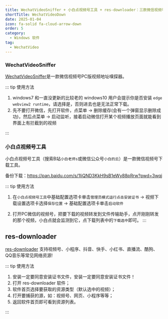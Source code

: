 ```yaml
---
title: WechatVideoSniffer + 小白点视频号工具 + res-downloader：三款微信视频号下载工具
shortTitle: WechatVideoDown
date: 2025-01-04
icon: fa-solid fa-cloud-arrow-down
order: 5
category:
  - Windows 软件
tag:
  - WechatVideo
---
```



### WechatVideoSniffer

[WechatVideoSniffer](https://github.com/kanadeblisst00/WechatVideoSniffer)是一款微信视频号PC版视频地址嗅探器。

::: tip 使用方法

1. windows7 和一直没更新的比较老的 windows10 用户会提示你是否安装 `edge webview2 runtime`，请选择是，否则进去也是无法正常下载。
2. 先不要打开微信，先打开软件，点菜单 -> 删除缓存(会有一个弹窗显示删除成功)，然后点菜单 -> 启动监听，接着启动微信打开某个视频播放页面就能看到界面上有拦截到的视频

:::

### 小白点视频号工具

小白点视频号工具（搜索B站`小白老师s`或微信公众号`小白的云`）是一款微信视频号下载工具。

备份下载：<https://pan.baidu.com/s/1IiQND3KkH9sB1eWy88pRrw?pwd=3wqj>

::: tip 使用方法

1. 在`小白点视频号工具`中基础配置选项卡单击`管理员模式运行点击安装证书` -> 视频下载设置选项卡选择`保存位置` -> 基础配置选项卡单击`启动软件`
 
2. 打开PC微信的视频号，把要下载的视频转发到文件传输助手，点开刚刚转发的那个视频，小白点就会监测到它，点下载列表中的`下载选中`即可。
:::

## res-downloader

[res-downloader](https://github.com/putyy/res-downloader) 支持视频号、小程序、抖音、快手、小红书、直播流、酷狗、QQ音乐等常见网络资源!

::: tip 使用方法

1. 安装一定要同意安装证书文件，安装一定要同意安装证书文件！
2. 打开 res-downloader 软件；
3. 软件首页选择要获取的资源类型（默认选中的视频）；
4. 打开要捕获的源，如：视频号、网页、小程序等等；
5. 返回软件首页即可看到资源列表。

:::